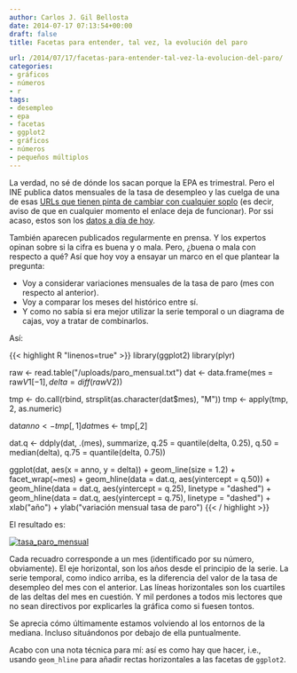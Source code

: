 ```yaml
---
author: Carlos J. Gil Bellosta
date: 2014-07-17 07:13:54+00:00
draft: false
title: Facetas para entender, tal vez, la evolución del paro

url: /2014/07/17/facetas-para-entender-tal-vez-la-evolucion-del-paro/
categories:
- gráficos
- números
- r
tags:
- desempleo
- epa
- facetas
- ggplot2
- gráficos
- números
- pequeños múltiplos
---
```


La verdad, no sé de dónde los sacan porque la EPA es trimestral. Pero el INE publica datos mensuales de la tasa de desempleo y las cuelga de una de esas [URLs que tienen pinta de cambiar con cualquier soplo](http://www.ine.es/jaxi/tabla.do?path=/t38/bme2/t42/p04/l1/&file=1800001.px&type=pcaxis&L=1) (es decir, aviso de que en cualquier momento el enlace deja de funcionar). Por ssi acaso, estos son los [datos a día de hoy](/uploads/paro_mensual.txt).

También aparecen publicados regularmente en prensa. Y los expertos opinan sobre si la cifra es buena y o mala. Pero, ¿buena o mala con respecto a qué? Así que hoy voy a ensayar un marco en el que plantear la pregunta:

* Voy a considerar variaciones mensuales de la tasa de paro (mes con respecto al anterior).
* Voy a comparar los meses del histórico entre sí.
* Y como no sabía si era mejor utilizar la serie temporal o un diagrama de cajas, voy a tratar de combinarlos.

Así:

{{< highlight R "linenos=true" >}}
library(ggplot2)
library(plyr)

raw <- read.table("/uploads/paro_mensual.txt")
dat <- data.frame(mes = raw$V1[-1], delta = diff(raw$V2))

tmp <- do.call(rbind, strsplit(as.character(dat$mes), "M"))
tmp <- apply(tmp, 2, as.numeric)

dat$anno <- tmp[,1]
dat$mes  <- tmp[,2]

dat.q <- ddply(dat, .(mes), summarize, q.25 = quantile(delta, 0.25),
                q.50 = median(delta),
                q.75 = quantile(delta, 0.75))

ggplot(dat, aes(x = anno, y = delta)) +
  geom_line(size = 1.2) + facet_wrap(~mes) +
  geom_hline(data = dat.q, aes(yintercept = q.50)) +
  geom_hline(data = dat.q, aes(yintercept = q.25), linetype = "dashed") +
  geom_hline(data = dat.q, aes(yintercept = q.75), linetype = "dashed") +
  xlab("año") + ylab("variación mensual tasa de paro")
{{< / highlight >}}

El resultado es:

[![tasa_paro_mensual](/wp-uploads/2014/07/tasa_paro_mensual.png)
](/wp-uploads/2014/07/tasa_paro_mensual.png)

Cada recuadro corresponde a un mes (identificado por su número, obviamente). El eje horizontal, son los años desde el principio de la serie. La serie temporal, como indico arriba, es la diferencia del valor de la tasa de desempleo del mes con el anterior. Las líneas horizontales son los cuartiles de las deltas del mes en cuestión. Y mil perdones a todos mis lectores que no sean directivos por explicarles la gráfica como si fuesen tontos.

Se aprecia cómo últimamente estamos volviendo al los entornos de la mediana. Incluso situándonos por debajo de ella puntualmente.

Acabo con una nota técnica para mí: así es como hay que hacer, i.e., usando `geom_hline` para añadir rectas horizontales a las facetas de `ggplot2`.


